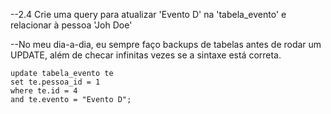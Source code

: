 ﻿--2.4 Crie uma query para atualizar 'Evento D' na 'tabela_evento' e relacionar à pessoa 'Joh Doe'

--No meu dia-a-dia, eu sempre faço backups de tabelas antes de rodar um UPDATE, além de checar infinitas vezes se a sintaxe está correta.

```
update tabela_evento te
set te.pessoa_id = 1
where te.id = 4
and te.evento = "Evento D";
```